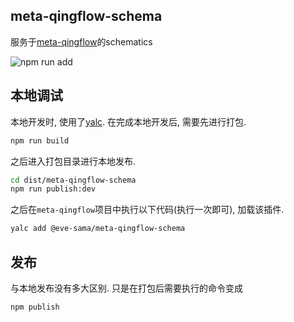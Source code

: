 ## meta-qingflow-schema

服务于[meta-qingflow](https://github.com/Eve-Sama/meta-qingflow)的schematics

![npm run add][npm run add]

[npm run add]:https://file.qingflow.com/uploads/file/51cf7aff-3b31-4651-bc07-697d61dd974d.png

## 本地调试

本地开发时, 使用了[yalc](https://juejin.cn/post/7033400734746066957). 在完成本地开发后, 需要先进行打包.
```bash
npm run build
```

之后进入打包目录进行本地发布.
```bash
cd dist/meta-qingflow-schema
npm run publish:dev
```

之后在`meta-qingflow`项目中执行以下代码(执行一次即可), 加载该插件.
```bash
yalc add @eve-sama/meta-qingflow-schema
```

## 发布

与本地发布没有多大区别. 只是在打包后需要执行的命令变成
```bash
npm publish
```